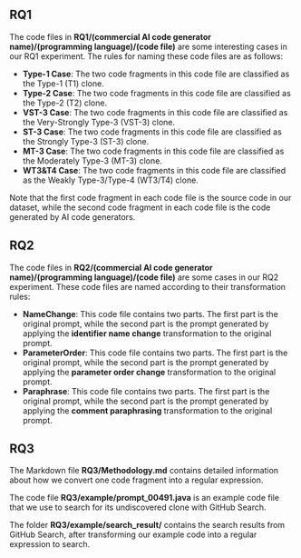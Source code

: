 ## RQ1

The code files in **RQ1/(commercial AI code generator name)/(programming language)/(code file)** are some interesting cases in our RQ1 experiment. The rules for naming these code files are as follows:

- **Type-1 Case**: The two code fragments in this code file are classified as the Type-1 (T1) clone.
- **Type-2 Case**: The two code fragments in this code file are classified as the Type-2 (T2) clone.
- **VST-3 Case**: The two code fragments in this code file are classified as the Very-Strongly Type-3 (VST-3) clone.
- **ST-3 Case**: The two code fragments in this code file are classified as the Strongly Type-3 (ST-3) clone.
- **MT-3 Case**: The two code fragments in this code file are classified as the Moderately Type-3 (MT-3) clone.
- **WT3&T4 Case**: The two code fragments in this code file are classified as the Weakly Type-3/Type-4 (WT3/T4) clone.


Note that the first code fragment in each code file is the source code in our dataset, while the second code fragment in each code file is the code generated by AI code generators.




## RQ2

The code files in **RQ2/(commercial AI code generator name)/(programming language)/(code file)** are some cases in our RQ2 experiment. These code files are named according to their transformation rules:

- **NameChange**: This code file contains two parts. The first part is the original prompt, while the second part is the prompt generated by applying the **identifier name change** transformation to the original prompt.
- **ParameterOrder**: This code file contains two parts. The first part is the original prompt, while the second part is the prompt generated by applying the **parameter order change** transformation to the original prompt.
- **Paraphrase**: This code file contains two parts. The first part is the original prompt, while the second part is the prompt generated by applying the **comment paraphrasing** transformation to the original prompt.



## RQ3

The Markdown file **RQ3/Methodology.md** contains detailed information about how we convert one code fragment into a regular expression. 

The code file **RQ3/example/prompt_00491.java** is an example code file that we use to search for its undiscovered clone with GitHub Search. 

The folder **RQ3/example/search_result/** contains the search results from GitHub Search, after transforming our example code into a regular expression to search.

